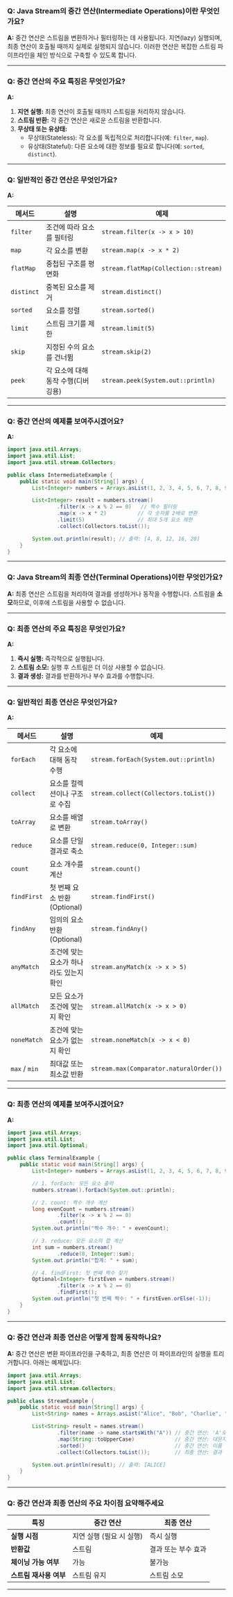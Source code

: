### Q: Java Stream의 중간 연산(Intermediate Operations)이란 무엇인가요?

**A:** 중간 연산은 스트림을 변환하거나 필터링하는 데 사용됩니다. 지연(lazy) 실행되며, 최종 연산이 호출될 때까지 실제로 실행되지 않습니다. 이러한 연산은 복잡한 스트림 파이프라인을 체인 방식으로 구축할 수 있도록 합니다.

---

### Q: 중간 연산의 주요 특징은 무엇인가요?

**A:**
1. **지연 실행:** 최종 연산이 호출될 때까지 스트림을 처리하지 않습니다.
2. **스트림 반환:** 각 중간 연산은 새로운 스트림을 반환합니다.
3. **무상태 또는 유상태:**
   - 무상태(Stateless): 각 요소를 독립적으로 처리합니다(예: `filter`, `map`).
   - 유상태(Stateful): 다른 요소에 대한 정보를 필요로 합니다(예: `sorted`, `distinct`).

---

### Q: 일반적인 중간 연산은 무엇인가요?

**A:**

| 메서드          | 설명                                           | 예제                                 |
|-----------------|-----------------------------------------------|-------------------------------------|
| `filter`        | 조건에 따라 요소를 필터링                     | `stream.filter(x -> x > 10)`       |
| `map`           | 각 요소를 변환                                | `stream.map(x -> x * 2)`           |
| `flatMap`       | 중첩된 구조를 평면화                          | `stream.flatMap(Collection::stream)` |
| `distinct`      | 중복된 요소를 제거                            | `stream.distinct()`                |
| `sorted`        | 요소를 정렬                                   | `stream.sorted()`                  |
| `limit`         | 스트림 크기를 제한                            | `stream.limit(5)`                  |
| `skip`          | 지정된 수의 요소를 건너뜀                     | `stream.skip(2)`                   |
| `peek`          | 각 요소에 대해 동작 수행(디버깅용)             | `stream.peek(System.out::println)` |

---

### Q: 중간 연산의 예제를 보여주시겠어요?

**A:**
```java
import java.util.Arrays;
import java.util.List;
import java.util.stream.Collectors;

public class IntermediateExample {
    public static void main(String[] args) {
        List<Integer> numbers = Arrays.asList(1, 2, 3, 4, 5, 6, 7, 8, 9, 10);

        List<Integer> result = numbers.stream()
                .filter(x -> x % 2 == 0)   // 짝수 필터링
                .map(x -> x * 2)          // 각 숫자를 2배로 변환
                .limit(5)                 // 최대 5개 요소 제한
                .collect(Collectors.toList());

        System.out.println(result); // 출력: [4, 8, 12, 16, 20]
    }
}
```

---

### Q: Java Stream의 최종 연산(Terminal Operations)이란 무엇인가요?

**A:** 최종 연산은 스트림을 처리하여 결과를 생성하거나 동작을 수행합니다. 스트림을 **소모**하므로, 이후에 스트림을 사용할 수 없습니다.

---

### Q: 최종 연산의 주요 특징은 무엇인가요?

**A:**
1. **즉시 실행:** 즉각적으로 실행됩니다.
2. **스트림 소모:** 실행 후 스트림은 더 이상 사용할 수 없습니다.
3. **결과 생성:** 결과를 반환하거나 부수 효과를 수행합니다.

---

### Q: 일반적인 최종 연산은 무엇인가요?

**A:**

| 메서드            | 설명                                           | 예제                                   |
|------------------|-----------------------------------------------|---------------------------------------|
| `forEach`        | 각 요소에 대해 동작 수행                      | `stream.forEach(System.out::println)` |
| `collect`        | 요소를 컬렉션이나 구조로 수집                  | `stream.collect(Collectors.toList())` |
| `toArray`        | 요소를 배열로 변환                            | `stream.toArray()`                    |
| `reduce`         | 요소를 단일 결과로 축소                        | `stream.reduce(0, Integer::sum)`      |
| `count`          | 요소 개수를 계산                              | `stream.count()`                      |
| `findFirst`      | 첫 번째 요소 반환(Optional)                   | `stream.findFirst()`                  |
| `findAny`        | 임의의 요소 반환(Optional)                    | `stream.findAny()`                    |
| `anyMatch`       | 조건에 맞는 요소가 하나라도 있는지 확인         | `stream.anyMatch(x -> x > 5)`         |
| `allMatch`       | 모든 요소가 조건에 맞는지 확인                 | `stream.allMatch(x -> x > 0)`         |
| `noneMatch`      | 조건에 맞는 요소가 없는지 확인                 | `stream.noneMatch(x -> x < 0)`        |
| `max` / `min`    | 최대값 또는 최소값 반환                        | `stream.max(Comparator.naturalOrder())` |

---

### Q: 최종 연산의 예제를 보여주시겠어요?

**A:**
```java
import java.util.Arrays;
import java.util.List;
import java.util.Optional;

public class TerminalExample {
    public static void main(String[] args) {
        List<Integer> numbers = Arrays.asList(1, 2, 3, 4, 5, 6, 7, 8, 9, 10);

        // 1. forEach: 모든 요소 출력
        numbers.stream().forEach(System.out::println);

        // 2. count: 짝수 개수 계산
        long evenCount = numbers.stream()
                .filter(x -> x % 2 == 0)
                .count();
        System.out.println("짝수 개수: " + evenCount);

        // 3. reduce: 모든 요소의 합 계산
        int sum = numbers.stream()
                .reduce(0, Integer::sum);
        System.out.println("합계: " + sum);

        // 4. findFirst: 첫 번째 짝수 찾기
        Optional<Integer> firstEven = numbers.stream()
                .filter(x -> x % 2 == 0)
                .findFirst();
        System.out.println("첫 번째 짝수: " + firstEven.orElse(-1));
    }
}
```

---

### Q: 중간 연산과 최종 연산은 어떻게 함께 동작하나요?

**A:** 중간 연산은 변환 파이프라인을 구축하고, 최종 연산은 이 파이프라인의 실행을 트리거합니다. 아래는 예제입니다:

```java
import java.util.Arrays;
import java.util.List;
import java.util.stream.Collectors;

public class StreamExample {
    public static void main(String[] args) {
        List<String> names = Arrays.asList("Alice", "Bob", "Charlie", "David");

        List<String> result = names.stream()
                .filter(name -> name.startsWith("A")) // 중간 연산: 'A'로 시작하는 이름 필터링
                .map(String::toUpperCase)             // 중간 연산: 대문자로 변환
                .sorted()                             // 중간 연산: 이름 정렬
                .collect(Collectors.toList());        // 최종 연산: 결과 수집

        System.out.println(result); // 출력: [ALICE]
    }
}
```

---

### Q: 중간 연산과 최종 연산의 주요 차이점 요약해주세요 

| 특징                 | 중간 연산                        | 최종 연산                        |
|---------------------|--------------------------------|--------------------------------|
| **실행 시점**        | 지연 실행 (필요 시 실행)          | 즉시 실행                       |
| **반환값**           | 스트림                           | 결과 또는 부수 효과              |
| **체이닝 가능 여부**   | 가능                             | 불가능                           |
| **스트림 재사용 여부** | 스트림 유지                      | 스트림 소모                     |

---

